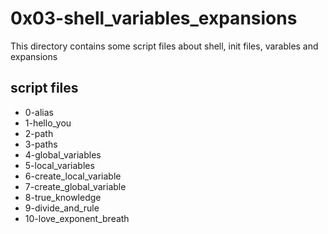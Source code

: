 # 0x03-shell_variables_expansions

This directory contains some script files about shell, init files, varables and expansions

## script files

* 0-alias
* 1-hello_you
* 2-path
* 3-paths
* 4-global_variables
* 5-local_variables
* 6-create_local_variable
* 7-create_global_variable
* 8-true_knowledge
* 9-divide_and_rule
* 10-love_exponent_breath
